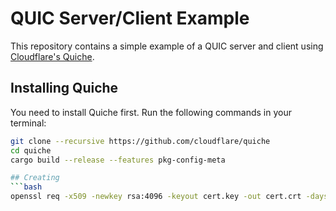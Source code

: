 # QUIC Server/Client Example

This repository contains a simple example of a QUIC server and client using [Cloudflare's Quiche](https://github.com/cloudflare/quiche).

## Installing Quiche

You need to install Quiche first. Run the following commands in your terminal:

```bash
git clone --recursive https://github.com/cloudflare/quiche
cd quiche
cargo build --release --features pkg-config-meta

## Creating 
```bash
openssl req -x509 -newkey rsa:4096 -keyout cert.key -out cert.crt -days 365 -nodes



